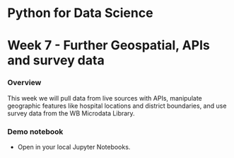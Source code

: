 # Python for Data Science
# Week 7 - Further Geospatial, APIs and survey data
### Overview
This week we will pull data from live sources with APIs, manipulate geographic features like hospital locations and district boundaries, and use survey data from the WB Microdata Library. 

### Demo notebook
* Open in your local Jupyter Notebooks.

